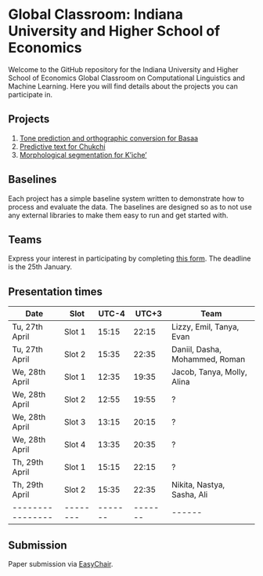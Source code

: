 # Global Classroom: Indiana University and Higher School of Economics

Welcome to the GitHub repository for the Indiana University and Higher School of Economics
Global Classroom on Computational Linguistics and Machine Learning. Here you will find details
about the projects you can participate in. 

## Projects

1. [Tone prediction and orthographic conversion for Basaa](basaa/)
2. [Predictive text for Chukchi](chukchi/)
3. [Morphological segmentation for Kʼicheʼ](kʼicheʼ/)

## Baselines

Each project has a simple baseline system written to demonstrate how to process and evaluate
the data. The baselines are designed so as to not use any external libraries to make them easy
to run and get started with. 

## Teams

Express your interest in participating by completing [this form](https://dudle.inf.tu-dresden.de/iu-hse-global-classroom-project/). The 
deadline is the 25th January. 

## Presentation times

| Date           | Slot   | UTC-4 | UTC+3 | Team |
|----------------|--------|-------|-------|------|
| Tu, 27th April | Slot 1 | 15:15 | 22:15 | Lizzy, Emil, Tanya, Evan    |
| Tu, 27th April | Slot 2 | 15:35 | 22:35 | Daniil, Dasha, Mohammed, Roman    |
| We, 28th April | Slot 1 | 12:35 | 19:35 | Jacob, Tanya, Molly, Alina    |
| We, 28th April | Slot 2 | 12:55 | 19:55 | ?    |
| We, 28th April | Slot 3 | 13:15 | 20:15 | ?    |
| We, 28th April | Slot 4 | 13:35 | 20:35 | ?    |
| Th, 29th April | Slot 1 | 15:15 | 22:15 | ?    |
| Th, 29th April | Slot 2 | 15:35 | 22:35 | Nikita, Nastya, Sasha, Ali    |
|----------------|--------|-------|-------|------|

## Submission

Paper submission via [EasyChair](https://easychair.org/conferences/?conf=ling545gc). 
